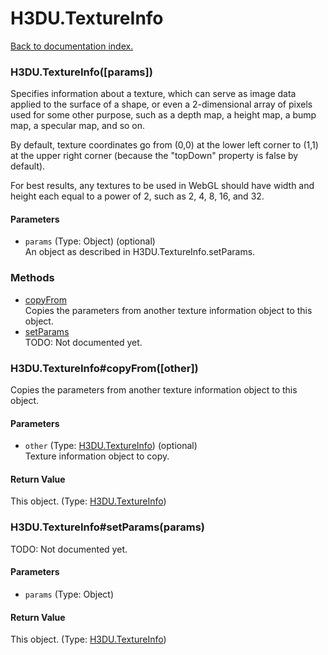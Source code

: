# H3DU.TextureInfo

[Back to documentation index.](index.md)

 <a name='H3DU.TextureInfo'></a>
### H3DU.TextureInfo([params])

Specifies information about a texture, which can serve as image data applied to
the surface of a shape, or even a 2-dimensional array of pixels
used for some other purpose, such as a depth map, a height map,
a bump map, a specular map, and so on.

By default, texture coordinates go from (0,0) at the lower left corner
to (1,1) at the upper right corner (because the "topDown" property is false
by default).

For best results, any textures to be used in WebGL should have
width and height each equal to a power of 2, such as 2, 4, 8, 16,
and 32.

#### Parameters

* `params` (Type: Object) (optional)<br>
    An object as described in H3DU.TextureInfo.setParams.

### Methods

* [copyFrom](#H3DU.TextureInfo_H3DU.TextureInfo_copyFrom)<br>Copies the parameters from another texture information object to this
object.
* [setParams](#H3DU.TextureInfo_H3DU.TextureInfo_setParams)<br>TODO: Not documented yet.

 <a name='H3DU.TextureInfo_H3DU.TextureInfo_copyFrom'></a>
### H3DU.TextureInfo#copyFrom([other])

Copies the parameters from another texture information object to this
object.

#### Parameters

* `other` (Type: <a href="H3DU.TextureInfo.md">H3DU.TextureInfo</a>) (optional)<br>
    Texture information object to copy.

#### Return Value

This object. (Type: <a href="H3DU.TextureInfo.md">H3DU.TextureInfo</a>)

 <a name='H3DU.TextureInfo_H3DU.TextureInfo_setParams'></a>
### H3DU.TextureInfo#setParams(params)

TODO: Not documented yet.

#### Parameters

* `params` (Type: Object)

#### Return Value

This object. (Type: <a href="H3DU.TextureInfo.md">H3DU.TextureInfo</a>)

